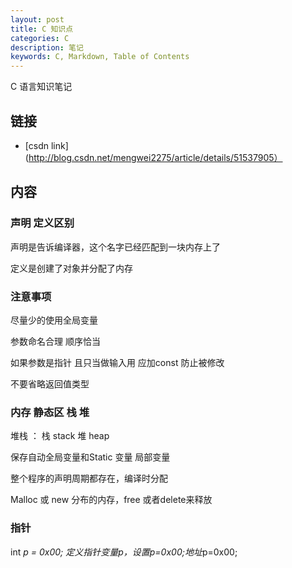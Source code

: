 ```yaml
---
layout: post
title: C 知识点
categories: C
description: 笔记
keywords: C, Markdown, Table of Contents
---
```


C 语言知识笔记

## 链接

* [csdn link](http://blog.csdn.net/mengwei2275/article/details/51537905）

##  内容

### 声明 定义区别

  声明是告诉编译器，这个名字已经匹配到一块内存上了

  定义是创建了对象并分配了内存

### 注意事项

  尽量少的使用全局变量

  参数命名合理 顺序恰当

  如果参数是指针 且只当做输入用 应加const 防止被修改

  不要省略返回值类型

### 内存 静态区 栈 堆

  堆栈 ： 栈 stack 堆 heap

  保存自动全局变量和Static 变量 局部变量

  整个程序的声明周期都存在，编译时分配

  Malloc 或 new 分布的内存，free 或者delete来释放

### 指针

  int *p = 0x00; 定义指针变量p，设置p=0x00;地址*p=0x00;

